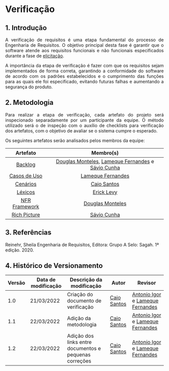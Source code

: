 # Verificação

## 1. Introdução 

<p align='justify'>
    A verificação de requisitos é uma etapa fundamental do processo de Engenharia de Requisitos. O objetivo principal desta fase é garantir que o software atende aos requisitos funcionais e não funcionais especificados durante a fase de <a href="https://requisitos-de-software.github.io/2021.2-Prime-video/elicitacao/resultados/">elicitação</a>.
</p>

<p align='justify'>
    A importância da etapa de verificação é fazer com que os requisitos sejam implementados de forma correta, garantindo a conformidade do software de acordo com os padrões estabelecidos e o cumprimento das funções para as quais ele foi especificado, evitando futuras falhas e aumentando a segurança do produto.
</p>

## 2. Metodologia

<p align='justify'>
    Para realizar a etapa de verificação, cada artefato do projeto será inspecionado separadamente por um participante da equipe. O método utilizado será o de inspeção com o auxílio de checklists para verificação dos artefatos, com o objetivo de avaliar se o sistema cumpre o esperado.
</p>

<p align='justify'>
    Os seguintes artefatos serão analisados pelos membros da equipe:
</p>

| Artefato             | Membro(s)          |
| :------------------: | :-----------------: |
| [Backlog](https://requisitos-de-software.github.io/2021.2-Prime-video/analise/verificacao/backlog/)          | [Douglas Monteles](https://github.com/douglasmonteles), [Lameque Fernandes](https://github.com/lamequefernandes) e [Sávio Cunha](https://github.com/savioc2)|
| [Casos de Uso](https://requisitos-de-software.github.io/2021.2-Prime-video/analise/verificacao/casos_de_uso/)             | [Lameque Fernandes](https://github.com/lamequefernandes)           |
| [Cenários](https://requisitos-de-software.github.io/2021.2-Prime-video/analise/verificacao/cenarios/)             | [Caio Santos](https://github.com/caiobsantos)           |
| [Léxicos](https://requisitos-de-software.github.io/2021.2-Prime-video/analise/verificacao/lexicos/)            | [Erick Levy](https://github.com/ericklevy)           |
| [NFR Framework](https://requisitos-de-software.github.io/2021.2-Prime-video/analise/verificacao/nfr_framework/)             | [Douglas Monteles](https://github.com/douglasmonteles)          |
| [Rich Picture](https://requisitos-de-software.github.io/2021.2-Prime-video/analise/verificacao/rich_picture/)             | [Sávio Cunha](https://github.com/savioc2)          |


## 3. Referências

Reinehr, Sheila Engenharia de Requisitos, Editora: Grupo A Selo: Sagah. 1ª edição. 2020. 


## 4. Histórico de Versionamento

|Versão|Data de modificação|Descrição da modificação|Autor|Revisor|
|-|-|-|-|-|
|1.0|21/03/2022|Criação do documento de verificação|[Caio Santos](https://github.com/caiobsantos)|[Antonio Igor](https://github.com/antonioigorcarvalho) e [Lameque Fernandes](https://github.com/lamequefernandes)|
|1.1|22/03/2022|Adição da metodologia|[Caio Santos](https://github.com/caiobsantos)|[Antonio Igor](https://github.com/antonioigorcarvalho) e [Lameque Fernandes](https://github.com/lamequefernandes)|
|1.2|22/03/2022|Adição dos links entre documentos e pequenas correções|[Caio Santos](https://github.com/caiobsantos)|[Antonio Igor](https://github.com/antonioigorcarvalho) e [Lameque Fernandes](https://github.com/lamequefernandes)|